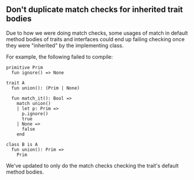## Don't duplicate match checks for inherited trait bodies

Due to how we were doing match checks, some usages of match in default method bodies of traits and interfaces could end up failing checking once they were "inherited" by the implementing class.

For example, the following failed to compile:

```pony
primitive Prim
  fun ignore() => None

trait A
  fun union(): (Prim | None)

  fun match_it(): Bool =>
    match union()
    | let p: Prim =>
      p.ignore()
      true
    | None =>
      false
    end

class B is A
  fun union(): Prim =>
    Prim
```

We've updated to only do the match checks checking the trait's default method bodies.
